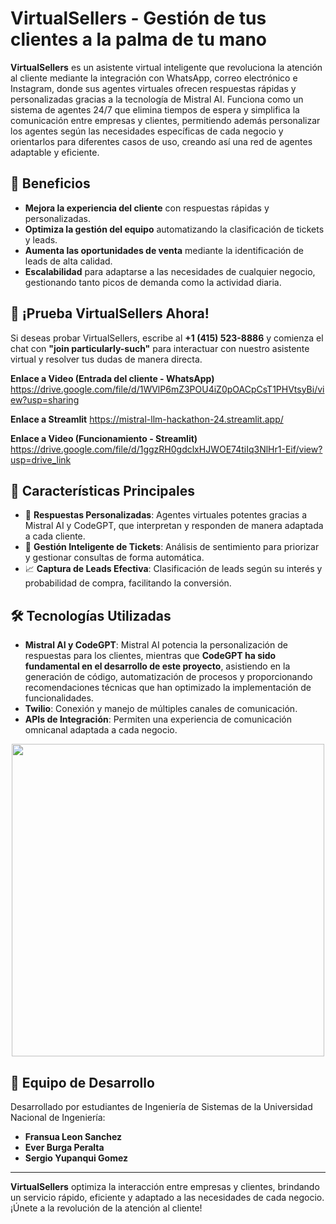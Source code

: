 # VirtualSellers - Gestión de tus clientes a la palma de tu mano

**VirtualSellers** es un asistente virtual inteligente que revoluciona la atención al cliente mediante la integración con WhatsApp, correo electrónico e Instagram, donde sus agentes virtuales ofrecen respuestas rápidas y personalizadas gracias a la tecnología de Mistral AI. Funciona como un sistema de agentes 24/7 que elimina tiempos de espera y simplifica la comunicación entre empresas y clientes, permitiendo además personalizar los agentes según las necesidades específicas de cada negocio y orientarlos para diferentes casos de uso, creando así una red de agentes adaptable y eficiente.

## 🌟 Beneficios

- **Mejora la experiencia del cliente** con respuestas rápidas y personalizadas.
- **Optimiza la gestión del equipo** automatizando la clasificación de tickets y leads.
- **Aumenta las oportunidades de venta** mediante la identificación de leads de alta calidad.
- **Escalabilidad** para adaptarse a las necesidades de cualquier negocio, gestionando tanto picos de demanda como la actividad diaria.

## 📲 ¡Prueba VirtualSellers Ahora!

Si deseas probar VirtualSellers, escribe al **+1 (415) 523-8886** y comienza el chat con **"join particularly-such"** para interactuar con nuestro asistente virtual y resolver tus dudas de manera directa.

**Enlace a Video (Entrada del cliente - WhatsApp)**
https://drive.google.com/file/d/1WVlP6mZ3POU4iZ0pOACpCsT1PHVtsyBi/view?usp=sharing

**Enlace a Streamlit**
https://mistral-llm-hackathon-24.streamlit.app/

**Enlace a Video (Funcionamiento - Streamlit)**
https://drive.google.com/file/d/1ggzRH0gdclxHJWOE74tiIq3NlHr1-Eif/view?usp=drive_link

## 🎯 Características Principales

- 🤖 **Respuestas Personalizadas**: Agentes virtuales potentes gracias a Mistral AI y CodeGPT, que interpretan y responden de manera adaptada a cada cliente.
- 🎫 **Gestión Inteligente de Tickets**: Análisis de sentimiento para priorizar y gestionar consultas de forma automática.
- 📈 **Captura de Leads Efectiva**: Clasificación de leads según su interés y probabilidad de compra, facilitando la conversión.

## 🛠️ Tecnologías Utilizadas

- **Mistral AI y CodeGPT**: Mistral AI potencia la personalización de respuestas para los clientes, mientras que **CodeGPT ha sido fundamental en el desarrollo de este proyecto**, asistiendo en la generación de código, automatización de procesos y proporcionando recomendaciones técnicas que han optimizado la implementación de funcionalidades.
- **Twilio**: Conexión y manejo de múltiples canales de comunicación.
- **APIs de Integración**: Permiten una experiencia de comunicación omnicanal adaptada a cada negocio.

<p align=center>
<img src="https://github.com/user-attachments/assets/259e7b7a-c4bd-404a-9c24-7894e83b4572" width="500"/>
</p> 

## 👥 Equipo de Desarrollo

Desarrollado por estudiantes de Ingeniería de Sistemas de la Universidad Nacional de Ingeniería:

- **Fransua Leon Sanchez**
- **Ever Burga Peralta**
- **Sergio Yupanqui Gomez**

---

**VirtualSellers** optimiza la interacción entre empresas y clientes, brindando un servicio rápido, eficiente y adaptado a las necesidades de cada negocio. ¡Únete a la revolución de la atención al cliente!
